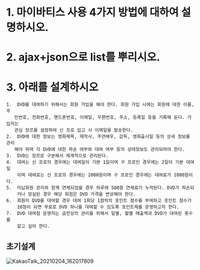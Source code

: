# 1. 마이바티스 사용 4가지 방법에 대하여 설명하시오.
# 2. ajax+json으로 list를 뿌리시오.
# 3. 아래를 설계하시오 
```
1.  DVD를 대여하기 위해서는 회원 가입을 해야 한다. 회원 가입 시에는 회원에 대한 이름, 주
   민번호, 전화번호, 핸드폰번호, 이메일, 우편번호, 주소, 등록일 등을 기록해 둔다. 가입자는 
   관심 장르를 설정하여 신 프로 입고 시 이메일을 발송한다.
2.  DVD에 대한 정보는 영화제목, 제작사, 주연배우, 감독, 영화출시일 등의 상세 정보를 관리
   해야 하며 각 DVD에 대한 파손 여부와 대여 여부 등의 상태정보도 관리되어야 한다.
3.  DVD는 장르로 구분해서 체계적으로 관리된다.
4.  대여는 신 프로의 경우에는 대여일이 기본 1일이며 구 프로인 경우에는 2일이 기본 대여일
    이며 대여료는 신 프로의 경우에는 2000원이며 구 프로인 경우에는 대여료가 1000원이다.
5.  미납회원 관리와 함께 연체되었을 경우 하루에 500원 연체료가 누적된다. DVD가 파손되
    거나 망실된 경우 해당 회원은 DVD 가격을 변상해야 한다. 
6.  회원이 DVD를 대여할 경우 대여 1회당 1점씩의 포인트 점수를 부여하고 포인트 점수가 
    10점이 되면 무료로 DVD 하나를 대여할 수 있도록 포인트제를 운영하고자 한다.
7.  DVD 대여점 운영자는 금전상의 관리를 위해서 일별, 월별 매출액과 DVD가 대여된 횟수를 
    알고 싶어 한다.
```

## 초기설계
![KakaoTalk_20210204_162017809](https://user-images.githubusercontent.com/74290204/106882567-40e17b00-6722-11eb-9b08-2c4e808ae298.jpg)

